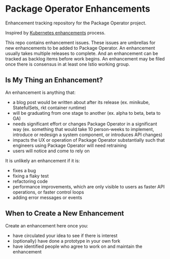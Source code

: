 # Package Operator Enhancements

Enhancement tracking repository for the Package Operator project.

Inspired by [Kubernetes enhancements](https://github.com/kubernetes/enhancements) process.

This repo contains enhancement issues. These issues are umbrellas for new enhancements to be added to Package Operator. An enhancement usually takes multiple releases to complete. And an enhancement can be tracked as backlog items before work begins. An enhancement may be filed once there is consensus in at least one Istio working group.

## Is My Thing an Enhancement?

An enhancement is anything that:
- a blog post would be written about after its release (ex. minikube, StatefulSets, rkt container runtime)
- will be graduating from one stage to another (ex. alpha to beta, beta to GA)
- needs significant effort or changes Package Operator in a significant way (ex. something that would take 10 person-weeks to implement, introduce or redesign a system component, or introduces API changes)
- impacts the UX or operation of Package Operator substantially such that engineers using Package Operator will need retraining
- users will notice and come to rely on

It is unlikely an enhancement if it is:
- fixes a bug
- fixing a flaky test
- refactoring code
- performance improvements, which are only visible to users as faster API operations, or faster control loops
- adding error messages or events

## When to Create a New Enhancement

Create an enhancement here once you:

- have circulated your idea to see if there is interest
- (optionally) have done a prototype in your own fork
- have identified people who agree to work on and maintain the enhancement
